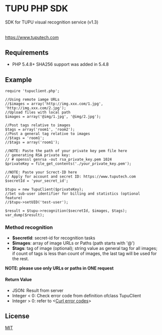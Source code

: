 # TUPU PHP SDK

SDK for TUPU visual recognition service (v1.3)
######  
<https://www.tuputech.com>

## Requirements
- PHP 5.4.8+
SHA256 support was added in 5.4.8

## Example

```
require 'tupuclient.php';

//Using remote iamge URLs
//$images = array('http://img.xxx.com/1.jpg', 'http://img.xxx.com/2.jpg');
//Upload files with local path
$images = array('@img/1.jpg', '@img/2.jpg');

//Post tags relative to images
$tags = array('room1', 'room2');
//Post a general tag relative to images
//$tags = 'room1';
//$tags = array('room1');

//NOTE: Paste the path of your private key pem file here
// generating RSA private key:
// # openssl genrsa -out rsa_private_key.pem 1024
$privateKey = file_get_contents('./your_private_key.pem');

//NOTE: Paste your Screct-ID here
// Apply for account and secret ID: https://www.tuputech.com
$secretId = 'your_secret_id';

$tupu = new TupuClient($privateKey);
//Set sub-user identifier for billing and statistics (optional feature)
//$tupu->setUID('test-user');

$result = $tupu->recognition($secretId, $images, $tags);
var_dump($result);
```

### Method recognition
- **$secretId**: secret-id for recognition tasks
- **$images**: array of image URLs or Paths (path starts with '@')
- **$tags**: tag of image (optional); string value as general tag for all images; if count of tags is less than count of images, the last tag will be used for the rest.

**NOTE: please use only URLs or paths in ONE request**

#### Return Value
- JSON: Result from server
- Integer < 0: Check error code from definition ofclass TupuClient
- Integer > 0: refer to <[Curl error codes](https://curl.haxx.se/libcurl/c/libcurl-errors.html)>

## License

[MIT](http://www.opensource.org/licenses/mit-license.php)

